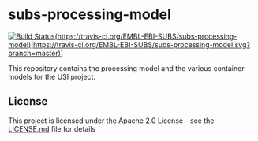 # subs-processing-model

[![Build Status](https://travis-ci.org/EMBL-EBI-SUBS/subs-processing-model.svg?branch=master)(https://travis-ci.org/EMBL-EBI-SUBS/subs-processing-model)|https://travis-ci.org/EMBL-EBI-SUBS/subs-processing-model.svg?branch=master)](https://travis-ci.org/EMBL-EBI-SUBS/subs-processing-model)]
  
This repository contains the processing model and the various container models for the USI project.

## License
This project is licensed under the Apache 2.0 License - see the [LICENSE.md](LICENSE.md) file for details
